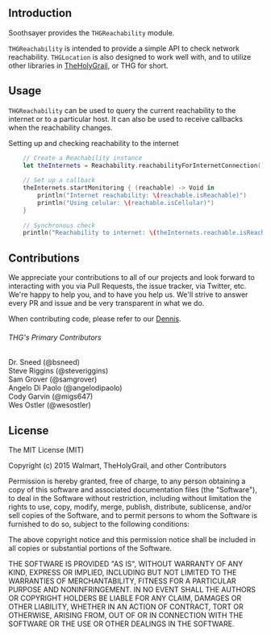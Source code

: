 ## Introduction

Soothsayer provides the `THGReachability` module.

`THGReachability` is intended to provide a simple API to check network reachability. `THGLocation` is also designed to work well with, and to utilize other libraries in [TheHolyGrail](https://github.com/TheHolyGrail), or THG for short.

## Usage

`THGReachability` can be used to query the current reachability to the internet or to a particular host. It can also be used to receive callbacks when the reachability changes.

Setting up and checking reachability to the internet

```Swift
    // Create a Reachability instance
    let theInternets = Reachability.reachabilityForInternetConnection()
    
    // Set up a callback
    theInternets.startMonitoring { (reachable) -> Void in
        println("Internet reachability: \(reachable.isReachable)")
        println("Using celular: \(reachable.isCellular)")
    }
    
    // Synchronous check
    println("Reachability to internet: \(theInternets.reachable.isReachable)")
```

## Contributions

We appreciate your contributions to all of our projects and look forward to interacting with you via Pull Requests, the issue tracker, via Twitter, etc.  We're happy to help you, and to have you help us.  We'll strive to answer every PR and issue and be very transparent in what we do.

When contributing code, please refer to our [Dennis](https://github.com/TheHolyGrail/Dennis).

###### THG's Primary Contributors

Dr. Sneed (@bsneed)<br>
Steve Riggins (@steveriggins)<br>
Sam Grover (@samgrover)<br>
Angelo Di Paolo (@angelodipaolo)<br>
Cody Garvin (@migs647)<br>
Wes Ostler (@wesostler)<br>

## License

The MIT License (MIT)

Copyright (c) 2015 Walmart, TheHolyGrail, and other Contributors

Permission is hereby granted, free of charge, to any person obtaining a copy
of this software and associated documentation files (the "Software"), to deal
in the Software without restriction, including without limitation the rights
to use, copy, modify, merge, publish, distribute, sublicense, and/or sell
copies of the Software, and to permit persons to whom the Software is
furnished to do so, subject to the following conditions:

The above copyright notice and this permission notice shall be included in all
copies or substantial portions of the Software.

THE SOFTWARE IS PROVIDED "AS IS", WITHOUT WARRANTY OF ANY KIND, EXPRESS OR
IMPLIED, INCLUDING BUT NOT LIMITED TO THE WARRANTIES OF MERCHANTABILITY,
FITNESS FOR A PARTICULAR PURPOSE AND NONINFRINGEMENT. IN NO EVENT SHALL THE
AUTHORS OR COPYRIGHT HOLDERS BE LIABLE FOR ANY CLAIM, DAMAGES OR OTHER
LIABILITY, WHETHER IN AN ACTION OF CONTRACT, TORT OR OTHERWISE, ARISING FROM,
OUT OF OR IN CONNECTION WITH THE SOFTWARE OR THE USE OR OTHER DEALINGS IN THE
SOFTWARE.



